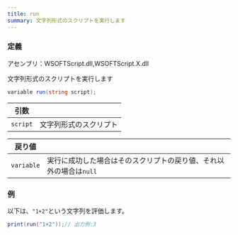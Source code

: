 ```yaml
---
title: run
summary: 文字列形式のスクリプトを実行します
---
```

### 定義
アセンブリ：WSOFTScript.dll,WSOFTScript.X.dll

文字列形式のスクリプトを実行します

```cs title="WSOFTScript"
variable run(string script);
```

|引数| |
|-|-|
|`script`|文字列形式のスクリプト|

|戻り値| |
|-|-|
|`variable`| 実行に成功した場合はそのスクリプトの戻り値、それ以外の場合は`null`|
### 例
以下は、`"1+2"`という文字列を評価します。

```cs title="WSOFTScript"
print(run("1+2"));// 出力例:3
```
